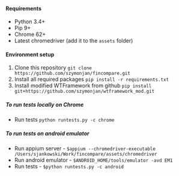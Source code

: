#### Requirements
* Python 3.4+
* Pip 9+
* Chrome 62+
* Latest chromedriver (add it to the `assets` folder)

#### Environment setup

1. Clone this repository 
```git clone https://github.com/szymonjan/fincompare.git```
2. Install all required packages 
```pip install -r requirements.txt```
3. Install modified WTFramework from github
```pip install git+https://github.com/szymonjan/wtframework_mod.git```

##### To run tests locally on Chrome
* Run tests ```python runtests.py -c chrome```

##### To run tests on android emulator
* Run appium server - ```$appium --chromedriver-executable /Users/sjankowski/Work/fincompare/assets/chromedriver```
* Run android emulator - ```$ANDROID_HOME/tools/emulator -avd EM1```
* Run tests - ```$python runtests.py -c android```





